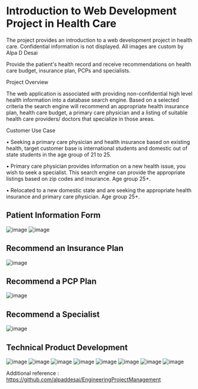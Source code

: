 # Introduction to Web Development Project in Health Care

The project provides an introduction to a web development project in health care. Confidential information is not displayed. All images are custom by Alpa D Desai 

Provide the patient's health record and receive recommendations on health care budget, insurance plan, PCPs and specialists.

Project Overview

The web application is associated with providing non-confidential high level health information into a database search engine. Based on a selected criteria the search engine will recommend an appropriate health insurance plan, health care budget, a primary care physician and a listing of suitable health care providers/ doctors that specialize in those areas.    

Customer Use Case

•	Seeking a primary care physician and health insurance based on existing health, target customer base is international students and domestic out of state students in the age group of 21 to 25.

•	Primary care physician provides information on a new health issue, you wish to seek a specialist. This search engine can provide the appropriate listings based on zip codes and insurance.  Age group 25+.

•	Relocated to a new domestic state and are seeking the appropriate health insurance and primary care physician. Age group 25+.

## Patient Information Form
![image](ElectronicHealthRecords.jpg)
![image](PatientDatabaseInformation.png)

## Recommend an Insurance Plan
![image](RecommendAnInsurancePlanForPatient.png)

## Recommend a PCP Plan
![image](RecommendAPCPAPatient.png)

## Recommend a Specialist
![image](RecommendASpecialistForPatient.png)

## Technical Product Development
![image](Slide1.JPG)
![image](Slide2.JPG)
![image](Slide3.JPG)
![image](Slide4.JPG)
![image](Slide5.JPG)
![image](Slide6.JPG)
![image](Slide7.JPG)
![image](Slide8.JPG)

Additional reference : https://github.com/alpaddesai/EngineeringProjectManagement
